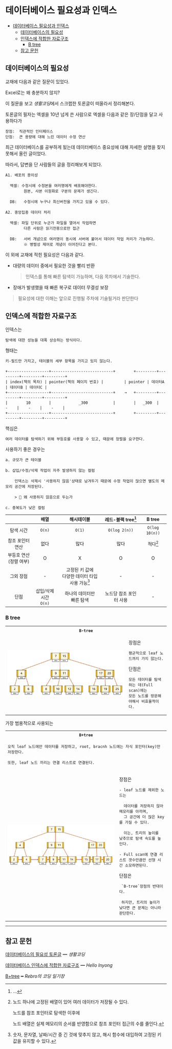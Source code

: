 # 데이터베이스 필요성과 인덱스

- [데이터베이스 필요성과 인덱스](#데이터베이스-필요성과-인덱스)
  - [데이터베이스의 필요성](#데이터베이스의-필요성)
  - [인덱스에 적합한 자료구조](#인덱스에-적합한-자료구조)
    - [B tree](#b-tree)
  - [참고 문헌](#참고-문헌)

## 데이터베이스의 필요성

교재에 다음과 같은 질문이 있었다.

<dl><dt>
Excel로는 왜 충분하지 않지?
</dt></dl>

이 질문을 보고 *생활코딩*에서 스크랩한 토론글이 떠올라서 정리해본다.

토론글의 필자는 엑셀을 10년 넘게 쓴 사람으로 엑셀을 다음과 같은 장/단점을 달고 사용하다가 

    장점:  직관적인 인터페이스
    단점:  큰 용량에 대해 느린 데이터 수정 연산

최근 데이터베이스를 공부하게 됬는데 데이터베이스 중요성에 대해 자세한 설명을 찾지 못해서 올린 글이었다.

따라서, 답변을 단 사람들의 글을 정리해보게 되었다.

    A1. 배포의 용이성
      
      엑셀: 수정시에 수정본을 여러명에게 배포해야한다.
            원본, 사본 이원화로 구분의 문제가 생긴다.

      DB:   수정시에 누구나 최신버전을 가지고 있을 수 있다.

    A2. 중앙집중 데이터 처리        

      엑셀: 파일 단위로 누군가 파일을 열어서 작업하면
            다른 사람은 읽기전용으로만 접근

      DB:   서버 개념으로 여러명이 동시에 서버에 붙어서 데이터 작업 처리가 가능하다.
            ※ 병렬성 제어로 개념이 이어진다고 본다.

이 외에 교재에 적힌 필요성은 다음과 같다. 

- 대량의 데이터 중에서 필요한 것을 빨리 반환
  
  > 인덱스를 통해 빠른 탐색이 가능하며, 다음 목차에서 기술한다.

- 장애가 발생했을 때 빠른 복구로 데이터 무결성 보장

> 필요성에 대한 이해는 앞으로 진행될 주차에 기술될거라 판단한다

## 인덱스에 적합한 자료구조

인덱스는

    탐색에 대한 성능을 대폭 상승하는 방식이다.

형태는

    키-필드만 가지고, 테이블의 세부 항목을 가지고 있지 않는다.

    +------------------+---------------------------+        +---------+---------+---------+---------+
    | index(책의 목차) | pointer(책의 페이지 번호) |         | pointer | 데이터A | 데이터B | 데이터C |
    +------------------+---------------------------+    →   +---------+---------+---------+---------+
    |        10        |            _300           |        |   _300  |    -    |    -    |    -    |
    +------------------+---------------------------+        +---------+---------+---------+---------+

핵심은

    여러 데이터를 탐색하기 위해 부등호를 사용할 수 있고, 때문에 정렬을 요구한다.

사용하기 좋은 경우는

    a. 규모가 큰 테이블

    b. 삽입/수정/삭제 작업이 자주 발생하지 않는 컬럼

        인덱스는 삭제시 '사용하지 않음'상태로 남겨두기 때문에 수정 작업이 많으면 별도의 메모리 공간에 저장된다.

        > 🤔 왜 사용하지 않음으로 두는가

    c. 중복도가 낮은 컬럼        

|                            |           배열           |                              해시테이블                              | 레드-블랙 tree[^RedBlack-tree] |        B tree         |
| :------------------------: | :----------------------: | :------------------------------------------------------------------: | :----------------------------: | :-------------------: |
|         탐색 시간          |          `O(n)`          |                                `O(1)`                                |         `O(log 2(n))`          |    `O(log 10(n))`     |
|      참조 포인터 연산      |           없다           |                                 많다                                 |              많다              | 적다[^less-reference] |
| 부등호 연산<br>(정렬 여부) |            O             |                                  X                                   |               O                |           O           |
|         그외 장점          |            -             | 고정된 키 값에 <br>다양한 데이터 타입 사용 가능[^multiple-data-type] |               -                |      -      |
|            단점            | 삽입/삭제 시간<br>`O(n)` |                    하나의 데이터만 <br>빠른 탐색                     |   노드당 참조 포인터 사용    |      -      |

[^multiple-data-type]: 숫자, 문자열, 날짜/시간 중 긴 것에 맞추지 않고, 해시 함수에 대입하여 고정된 키 값을 유지할 수 있다.

[^RedBlack-tree]: ...
    
[^less-reference]: 노드 하나에 고정된 배열이 있어 여러 데이터가 저장될 수 있다.
    
    노드를 참조 포인터로 탐색한 이후에 

    노드 배열은 실제 메모리의 순서를 반영함으로 참조 포인터 접근의 수를 줄인다.

### B tree

<table>
    <tr>
        <th colspan="2"><code>B-tree</code></th>
    </tr>
    <tr>
        <td>
            <img src="assets/b-tree.png"/>
        </td>
        <td>
<p>

장점은

    평균적으로 leaf 노드까지 가지 않는다.

단점은

    모든 데이터를 탐색하는 데(Full scan)에는 
    모든 노드를 방문해야해서 비효율적이다.
</p>
        </td>
    </tr>
</table>

가장 범용적으로 사용되는

<table>
    <tr>
        <th colspan="2"><code>B+tree</code></th>
    </tr>
    <tr>
        <td colspan="2">
<p>

    오직 leaf 노드에만 데이터를 저장하고, root, bracnh 노드에는 자식 포인터(key)만 저장한다.

    또한, leaf 노드 끼리는 연결 리스트로 연결된다.
</p>
        </td>
    </tr>
    <tr>
        <td>
            <img src="assets/b+tree.png"/>
        </td>
        <td>
<p>

장점은

    - leaf 노드를 제외한 노드는 
    
      데이터를 저장하지 않아 메모리를 아끼며,
      그 공간에 더 많은 key를 가질 수 있다.

      이는, 트리의 높이를 낮추므로 탐색 속도를 높인다.

    - Full scan에 연결 리스트 갯수만큼만 선형 시간 소모하면된다.

단점은

     `B-tree`장점의 반대이다.

     하지만, 트리의 높이가 낮다면 큰 문제는 아니라 판단한다.
</p>
        </td>
    </tr>
</table>

<hr/>

## 참고 문헌

[데이터베이스의 필요성 토론글](https://www.facebook.com/groups/codingeverybody/posts/6454403514600130/) ━ *생활코딩*

[데이터베이스 인덱스에 적합한 자료구조](https://helloinyong.tistory.com/296) ━ *Hello Inyong*

[B+tree](https://rebro.kr/167) ━ *Rebro의 코딩 일기장*